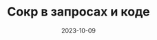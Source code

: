 ---
date: 2023-10-09
guid: 945184f5-ed78-48b3-904c-7bfff6696a3d
title: Сокр в запросах и коде
question: |
    Сравним методы встроенного языка и запросов
options:
    - Да, Да, Да
    - Да, Да, Нет
    - Да, Нет, Да
    - Да, Нет, Нет
    - Нет, Да, Да
    - Нет, Да, Нет
    - Нет, Нет, Да
    - Нет, Нет, Нет
correct: 7
explanation: |
    Методы запроса не избавляют от Табов и Переносов строки  
    А в справке путаница: https://t.me/JuniorOneS/582?comment=2328
tags:
    - strings
    - queries
    - platform
source: https://t.me/JuniorOneS/582
images:
    - /assets/questions/2023-10-09_1_1.jpg
---